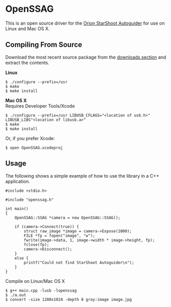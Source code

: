 OpenSSAG
============
This is an open source driver for the [Orion StarShoot
Autoguider](http://www.telescope.com/Astrophotography/Astrophotography-Cameras/Orion-StarShoot-AutoGuider/pc/-1/c/4/sc/58/p/52064.uts) for use on Linux and Mac OS X.

Compiling From Source
---------------------
Download the most recent source package from the [downloads section](https://github.com/CortexAstronomy/OpenSSAG/downloads) and extract the contents.

**Linux**

```
$ ./configure --prefix=/usr
$ make
$ make install
```

**Mac OS X**  
Requires Developer Tools/Xcode

```
$ ./configure --prefix=/usr LIBUSB_CFLAGS="<location of usb.h>" LIBUSB_LIBS"<location of libusb.a>"
$ make
$ make install
```

Or, if you prefer Xcode:

```
$ open OpenSSAG.xcodeproj
```

Usage
-----
The following shows a simple example of how to use the library in a C++ application.  

```
#include <stdio.h>

#include "openssag.h"

int main()
{
    OpenSSAG::SSAG *camera = new OpenSSAG::SSAG();
    
    if (camera->Connect(true)) {
        struct raw_image *image = camera->Expose(1000);
        FILE *fp = fopen("image", "w");
        fwrite(image->data, 1, image->width * image->height, fp);
        fclose(fp);
        camera->Disconnect();
    }
    else {
        printf("Could not find StarShoot Autoguider\n");
    }
}
```

Compile on Linux/Mac OS X

```
$ g++ main.cpp -lusb -lopenssag
$ ./a.out
$ convert -size 1280x1024 -depth 8 gray:image image.jpg
```
